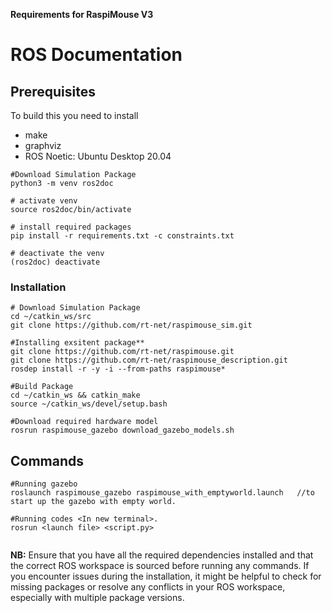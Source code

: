 **Requirements for RaspiMouse V3**
# ROS Documentation

## Prerequisites

To build this you need to install

* make
* graphviz
* ROS Noetic: Ubuntu Desktop 20.04

```
#Download Simulation Package
python3 -m venv ros2doc

# activate venv
source ros2doc/bin/activate

# install required packages
pip install -r requirements.txt -c constraints.txt

# deactivate the venv
(ros2doc) deactivate
```

### Installation
```
# Download Simulation Package
cd ~/catkin_ws/src
git clone https://github.com/rt-net/raspimouse_sim.git

#Installing exsitent package**
git clone https://github.com/rt-net/raspimouse.git
git clone https://github.com/rt-net/raspimouse_description.git
rosdep install -r -y -i --from-paths raspimouse*

#Build Package
cd ~/catkin_ws && catkin_make
source ~/catkin_ws/devel/setup.bash

#Download required hardware model
rosrun raspimouse_gazebo download_gazebo_models.sh
```


## Commands

```
#Running gazebo
roslaunch raspimouse_gazebo raspimouse_with_emptyworld.launch   //to start up the gazebo with empty world.

#Running codes <In new terminal>.
rosrun <launch file> <script.py>


```




**NB:** Ensure that you have all the required dependencies installed and that the correct ROS workspace is sourced before running any commands. If you encounter issues during the installation, it might be helpful to check for missing packages or resolve any conflicts in your ROS workspace, especially with multiple package versions.


